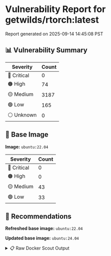 # Vulnerability Report for getwilds/rtorch:latest

Report generated on 2025-09-14 14:45:08 PST

## 📊 Vulnerability Summary

| Severity | Count |
|----------|-------|
| 🔴 Critical | 0 |
| 🟠 High | 74 |
| 🟡 Medium | 3187 |
| 🟢 Low | 165 |
| ⚪ Unknown | 0 |

## 🐳 Base Image

**Image:** `ubuntu:22.04`

| Severity | Count |
|----------|-------|
| 🔴 Critical | 0 |
| 🟠 High | 0 |
| 🟡 Medium | 43 |
| 🟢 Low | 33 |

## 🔄 Recommendations

**Refreshed base image:** `ubuntu:22.04`

**Updated base image:** `ubuntu:24.04`

<details>
<summary>📋 Raw Docker Scout Output</summary>

```text
Target               │  getwilds/rtorch:latest  │    0C    74H   3187M   165L   
    digest             │  620cb3ef1b5d                    │                               
  Base image           │  ubuntu:22.04                    │    0C     0H    43M    33L    
  Refreshed base image │  ubuntu:22.04                    │    0C     0H     4M    12L    
                       │                                  │                 -39    -21    
  Updated base image   │  ubuntu:24.04                    │    0C     0H     5M     5L    
                       │                                  │                 -38    -28    

What's next:
    View vulnerabilities → docker scout cves getwilds/rtorch:latest
    View base image update recommendations → docker scout recommendations getwilds/rtorch:latest
    Include policy results in your quickview by supplying an organization → docker scout quickview getwilds/rtorch:latest --org <organization>
```
</details>

